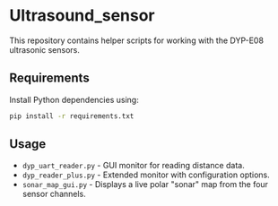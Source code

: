 # Ultrasound_sensor

This repository contains helper scripts for working with the DYP-E08 ultrasonic sensors.

## Requirements

Install Python dependencies using:

```bash
pip install -r requirements.txt
```

## Usage

* `dyp_uart_reader.py` - GUI monitor for reading distance data.
* `dyp_reader_plus.py` - Extended monitor with configuration options.
* `sonar_map_gui.py` - Displays a live polar "sonar" map from the four sensor channels.

